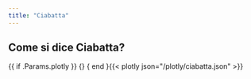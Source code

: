 ```yaml
---
title: "Ciabatta"
---
```


## Come si dice Ciabatta?

{{ if .Params.plotly }}
{<script src="https://cdn.plot.ly/plotly-latest.min.js"></script>}
{ end }{{< plotly json="/plotly/ciabatta.json" >}}